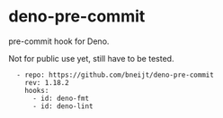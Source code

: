 # deno-pre-commit

pre-commit hook for Deno.

Not for public use yet, still have to be tested.

```
  - repo: https://github.com/bneijt/deno-pre-commit
    rev: 1.18.2
    hooks:
      - id: deno-fmt
      - id: deno-lint
```
